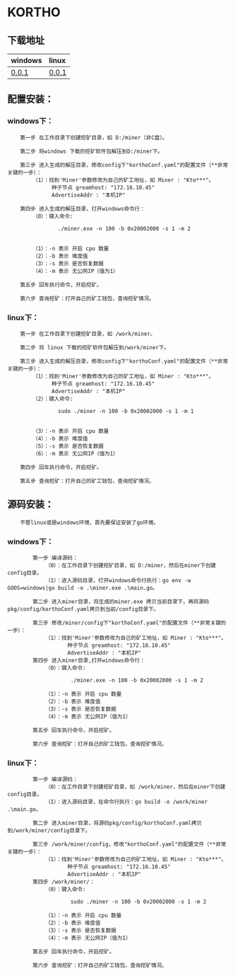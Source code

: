 # KORTHO
## 下载地址
| windows | linux |
|  :----  | :----  |
|  [0.0.1](https://www.kortho.org/file/windows/miner_windows_001.zip)  | [0.0.1](https://www.kortho.org/file/linux/miner_linux_001.zip) |

   
## 配置安装：
### windows下：
        第一步 在工作目录下创建挖矿目录，如 D:/miner（非C盘）。

        第二步 将windows 下载的挖矿软件包解压到D:/miner下。

        第三步 进入生成的解压目录，修改config下"korthoConf.yaml"的配置文件（**非常关键的一步）：
            （1）：找到'Miner'参数修改为自己的矿工地址，如 Miner : "Kto***"。
                  种子节点 greamhost: "172.16.10.45"
                  AdvertiseAddr : "本机IP"

        第四步 进入生成的解压目录，打开windows命令行：        
            （0）：键入命令:
```
                ./miner.exe -n 100 -b 0x20002000 -s 1 -m 2
             
```
            （1）：-n 表示 开启 cpu 数量
            （2）：-b 表示 难度值
            （3）：-s 表示 是否恢复数据
            （4）：-m 表示 无公网IP（值为1） 

        第五步 回车执行命令，开启挖矿。

        第六步 查询挖矿：打开自己的矿工钱包，查询挖矿情况。

### linux下：

        第一步 在工作目录下创建挖矿目录，如 /work/miner。

        第二步 将 linux 下载的挖矿软件包解压到/work/miner下。

        第三步 进入生成的解压目录，修改config下"korthoConf.yaml"的配置文件（**非常关键的一步）：
            （1）：找到'Miner'参数修改为自己的矿工地址，如 Miner : "Kto***"。
                  种子节点 greamhost: "172.16.10.45"
                  AdvertiseAddr : "本机IP"
            （2）：键入命令:
```
                sudo ./miner -n 100 -b 0x20002000 -s 1 -m 1
             
```             
            （3）：-n 表示 开启 cpu 数量
            （4）：-b 表示 难度值
            （5）：-s 表示 是否恢复数据
            （6）：-m 表示 无公网IP（值为1）

        第四步 回车执行命令，开启挖矿。

        第五步 查询挖矿：打开自己的矿工钱包，查询挖矿情况。

## 源码安装：
        不管linux或是windows环境，首先要保证安装了go环境。

### windows下：
            第一步 编译源码：            
                （0）：在工作目录下创建挖矿目录，如 D:/miner，然后在miner下创建config目录。
                （1）：进入源码目录，打开windows命令行执行：go env -w GOOS=windows|go build -o .\miner.exe .\main.go。

            第二步 进入miner目录，将生成的miner.exe 拷贝当前目录下，再将源码pkg/config/korthoConf.yaml拷贝到当前/config目录下。

            第三步 修改/miner/config下"korthoConf.yaml"的配置文件（**非常关键的一步）：            
                （1）：找到'Miner'参数修改为自己的矿工地址，如 Miner : "Kto***"。
                       种子节点 greamhost: "172.16.10.45"
                       AdvertiseAddr : "本机IP"
            第四步 进入miner目录,打开windows命令行：
                （0）：键入命令: 
```
                    ./miner.exe -n 100 -b 0x20002000 -s 1 -m 2

```
                （1）：-n 表示 开启 cpu 数量
                （2）：-b 表示 难度值
                （3）：-s 表示 是否恢复数据
                （4）：-m 表示 无公网IP（值为1） 

            第五步 回车执行命令，开启挖矿。

            第六步 查询挖矿：打开自己的矿工钱包，查询挖矿情况。

### linux下：
            第一步 编译源码：
                （0）：在工作目录下创建挖矿目录，如 /work/miner，然后在miner下创建config目录。
                （1）：进入源码目录，在命令行执行：go build -o /work/miner .\main.go。

            第二步 进入miner目录，将源码pkg/config/korthoConf.yaml拷贝到/work/miner/config目录下。

            第三步 /work/miner/config，修改"korthoConf.yaml"的配置文件（**非常关键的一步）：
                （1）：找到'Miner'参数修改为自己的矿工地址，如 Miner : "Kto***"。
                       种子节点 greamhost: "172.16.10.45"
                       AdvertiseAddr : "本机IP"
            第四步 /work/miner/：
                （0）：键入命令: 
```
                    sudo ./miner -n 100 -b 0x20002000 -s 1 -m 2

```
                （1）：-n 表示 开启 cpu 数量
                （2）：-b 表示 难度值
                （3）：-s 表示 是否恢复数据
                （4）：-m 表示 无公网IP（值为1） 

            第五步 回车执行命令，开启挖矿。

            第六步 查询挖矿：打开自己的矿工钱包，查询挖矿情况。
